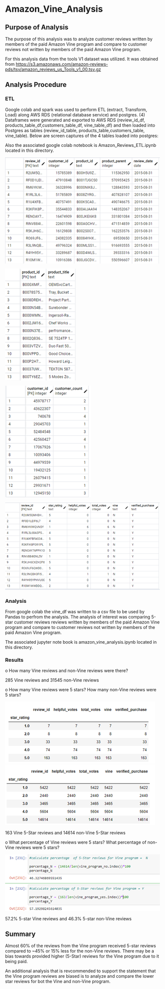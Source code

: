 # Amazon_Vine_Analysis

## Purpose of Analysis

The purpose of this analysis was to analyze customer reviews written by members of the paid Amazon Vine program and compare to customer reviews not written by members of the paid Amazon Vine program. 

For this analysis data from the tools V1 dataset was utilized. It was obtained from https://s3.amazonaws.com/amazon-reviews-pds/tsv/amazon_reviews_us_Tools_v1_00.tsv.gz

## Analysis Procedure

### ETL 

Google colab and spark was used to perform ETL (extract, Transform, Load) along AWS RDS (relational database service) and postgres. (4) Dataframes were generated and exported to AWS RDS (review_id_df, products_table_df,customers_table_df, vine_table_df) and then loaded into Postgres as tables (review_id_table, products_table,customers_table, vine_table).  Below are screen captures of the 4 tables loaded into postgres:

Also the associated google colab notebook is Amazon_Reviews_ETL.ipynb located in this directory.

![review_id_table](https://github.com/y2k600f4/Amazon_Vine_Analysis/blob/main/review_id_table.PNG)

![products_table](https://github.com/y2k600f4/Amazon_Vine_Analysis/blob/main/products_table.PNG)

![customers_table](https://github.com/y2k600f4/Amazon_Vine_Analysis/blob/main/customers_table.PNG)

![vine_table](https://github.com/y2k600f4/Amazon_Vine_Analysis/blob/main/vine_table.PNG)


### Analysis

From google colab the vine_df was written to a csv file to be used by Pandas to perfrom the analysis. The analysis of interest was comparing 5-star customer reviews reviews written by members of the paid Amazon Vine program and compare to customer reviews not written by members of the paid Amazon Vine program.  

The associated jupyter note book is amazon_vine_analysis.ipynb located in this directory.

### Results

o	How many Vine reviews and non-Vine reviews were there?

285 Vine reviews and 31545 non-Vine reviews

o	How many Vine reviews were 5 stars? How many non-Vine reviews were 5 stars?

![5_star_yes](https://github.com/y2k600f4/Amazon_Vine_Analysis/blob/main/5_star_yes.PNG)
![5_star_no](https://github.com/y2k600f4/Amazon_Vine_Analysis/blob/main/5_star_no.PNG)


163 Vine 5-Star reviews and 14614 non-Vine 5-Star reviews

o	What percentage of Vine reviews were 5 stars? What percentage of non-Vine reviews were 5 stars?

![calc](https://github.com/y2k600f4/Amazon_Vine_Analysis/blob/main/calc.PNG)

57.2% 5-star Vine reviews and 46.3% 5-star non-Vine reviews

## Summary

Almost 60% of the reviews from the Vine program received 5-star reviews compared to ~45% or 15% less for the non-Vine reviews.
There may be a bias towards provided higher (5-Star) reviews for the Vine program due to it being paid.

An additional analysis that is revcommended to support the statement that the Vine program reviews are biased is to analyze and compare the lower star reviews for bot the Vine and non-Vine program.







